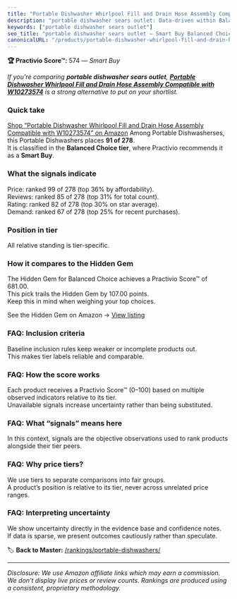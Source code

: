 ```yaml
---
title: "Portable Dishwasher Whirlpool Fill and Drain Hose Assembly Compatible with W10273574"
description: "portable dishwasher sears outlet: Data-driven within Balanced Choice ranking using the Practivio Score™. Positioned by quality, value, demand, findability, mom…"
keywords: ["portable dishwasher sears outlet"]
seo_title: "portable dishwasher sears outlet — Smart Buy Balanced Choice (2025)"
canonicalURL: "/products/portable-dishwasher-whirlpool-fill-and-drain-hose-assembly-compatible-with-w10273574-B0B94XSPP8/"
---
```


**🏆 Practivio Score™:** 574 — _Smart Buy_


*If you're comparing **portable dishwasher sears outlet**, **[Portable Dishwasher Whirlpool Fill and Drain Hose Assembly Compatible with W10273574](https://www.amazon.com/dp/B0B94XSPP8?tag=practivio-20)** is a strong alternative to put on your shortlist.*
### Quick take
[Shop “Portable Dishwasher Whirlpool Fill and Drain Hose Assembly Compatible with W10273574” on Amazon](https://www.amazon.com/dp/B0B94XSPP8?tag=practivio-20)
Among Portable Dishwasherses, this Portable Dishwashers places **91 of 278**.  
It is classified in the **Balanced Choice tier**, where Practivio recommends it as a **Smart Buy**.

### What the signals indicate
Price: ranked 99 of 278 (top 36% by affordability).  
Reviews: ranked 85 of 278 (top 31% for total count).  
Rating: ranked 82 of 278 (top 30% on star average).  
Demand: ranked 67 of 278 (top 25% for recent purchases).

### Position in tier
All relative standing is tier-specific.

### How it compares to the Hidden Gem
The Hidden Gem for Balanced Choice achieves a Practivio Score™ of 681.00.  
This pick trails the Hidden Gem by 107.00 points.  
Keep this in mind when weighing your top choices.  

See the Hidden Gem on Amazon → [View listing](https://www.amazon.com/dp/B0B9GJFNLX?tag=practivio-20)

### FAQ: Inclusion criteria
Baseline inclusion rules keep weaker or incomplete products out.  
This makes tier labels reliable and comparable.

### FAQ: How the score works
Each product receives a Practivio Score™ (0–100) based on multiple observed indicators relative to its tier.  
Unavailable signals increase uncertainty rather than being substituted.

### FAQ: What “signals” means here
In this context, signals are the objective observations used to rank products alongside their tier peers.

### FAQ: Why price tiers?
We use tiers to separate comparisons into fair groups.  
A product’s position is relative to its tier, never across unrelated price ranges.

### FAQ: Interpreting uncertainty
We show uncertainty directly in the evidence base and confidence notes.  
If data is sparse, we present outcomes cautiously rather than speculate.


🏷️ **Back to Master:** [/rankings/portable-dishwashers/](/rankings/portable-dishwashers/)

---
_Disclosure: We use Amazon affiliate links which may earn a commission. We don’t display live prices or review counts. Rankings are produced using a consistent, proprietary methodology._
